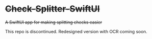 # ~~Check-Splitter-SwiftUI~~
~~A SwiftUI app for making splitting checks easier~~

This repo is discontinued. Redesigned version with OCR coming soon.
